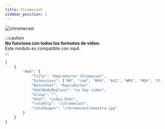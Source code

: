 ```yaml
---
title: Chromecast
sidebar_position: 1
---
```


![chromecast](@site/static/img/modulos_ficheros/chromecast.JPG) 

:::caution  
**No funciona con todos los formatos de video:**  
Este módulo es compatible con mp4.  
:::

```jsx title="clepnid.json"
[
	{
		"Web": {
			"Title": "Reproductor Chromecast",
			"Extensions": ["RM", "ram", "MP4", "AVI", "WMV", "MOV", "FLV", "OGG", "WEBM", "MKV"],
			"BotonText": "Reproductor",
			"HtmlBodyReplace": "no hay video",
			"Group": "",
			"Html": "index.html",
			"rutaHttp": "/chromecast",
			"rutaImagen": "/chromecast/muestra.jpg"
		}
	}
]
```